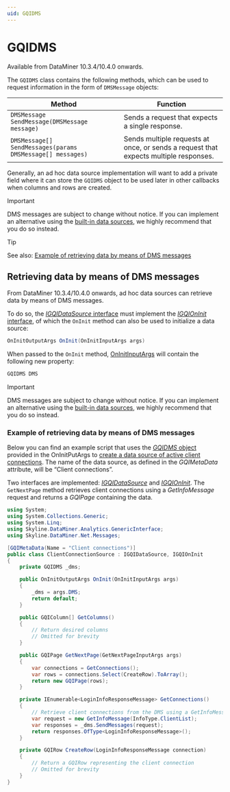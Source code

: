 ```yaml
---
uid: GQIDMS
---
```


# GQIDMS

Available from DataMiner 10.3.4/10.4.0 onwards. <!-- RN 35701 -->

The `GQIDMS` class contains the following methods, which can be used to request information in the form of `DMSMessage` objects:

| Method | Function |
|--------|----------|
| `DMSMessage SendMessage(DMSMessage message)` | Sends a request that expects a single response. |
| `DMSMessage[] SendMessages(params DMSMessage[] messages)` | Sends multiple requests at once, or sends a request that expects multiple responses. |

Generally, an ad hoc data source implementation will want to add a private field where it can store the `GQIDMS` object to be used later in other callbacks when columns and rows are created.

> [!IMPORTANT]
> DMS messages are subject to change without notice. If you can implement an alternative using the [built-in data sources](xref:Query_data_sources), we highly recommend that you do so instead.

> [!TIP]
> See also: [Example of retrieving data by means of DMS messages](#example-of-retrieving-data-by-means-of-dms-messages)

## Retrieving data by means of DMS messages

From DataMiner 10.3.4/10.4.0 onwards, ad hoc data sources can retrieve data by means of DMS messages. <!-- RN 35701 -->

To do so, the [*IGQIDataSource* interface](xref:IGQIDataSource) must implement the [*IGQIOnInit* interface](xref:IGQIOnInit), of which the `OnInit` method can also be used to initialize a data source:

```csharp
OnInitOutputArgs OnInit(OnInitInputArgs args)
```

When passed to the `OnInit` method, [OnInitInputArgs](xref:GQI_OnInitInputArgs) will contain the following new property:

```csharp
GQIDMS DMS
```

> [!IMPORTANT]
> DMS messages are subject to change without notice. If you can implement an alternative using the [built-in data sources](xref:Query_data_sources), we highly recommend that you do so instead.

### Example of retrieving data by means of DMS messages

Below you can find an example script that uses the [*GQIDMS* object](xref:GQIDMS) provided in the OnInitPutArgs to [create a data source of active client connections](#retrieving-data-by-means-of-dms-messages). The name of the data source, as defined in the *GQIMetaData* attribute, will be “Client connections”.

Two interfaces are implemented: [*IGQIDataSource*](xref:IGQIDataSource) and [*IGQIOnInit*](xref:IGQIOnInit). The `GetNextPage` method retrieves client connections using a *GetInfoMessage* request and returns a *GQIPage* containing the data.

```csharp
using System;
using System.Collections.Generic;
using System.Linq;
using Skyline.DataMiner.Analytics.GenericInterface;
using Skyline.DataMiner.Net.Messages;

[GQIMetaData(Name = "Client connections")]
public class ClientConnectionSource : IGQIDataSource, IGQIOnInit
{
    private GQIDMS _dms;

    public OnInitOutputArgs OnInit(OnInitInputArgs args)
    {
        _dms = args.DMS;
        return default;
    }

    public GQIColumn[] GetColumns()
    {
        // Return desired columns
        // Omitted for brevity
    }

    public GQIPage GetNextPage(GetNextPageInputArgs args)
    {
        var connections = GetConnections();
        var rows = connections.Select(CreateRow).ToArray();
        return new GQIPage(rows);
    }

    private IEnumerable<LoginInfoResponseMessage> GetConnections()
    {
        // Retrieve client connections from the DMS using a GetInfoMessage request
        var request = new GetInfoMessage(InfoType.ClientList);
        var responses = _dms.SendMessages(request);
        return responses.OfType<LoginInfoResponseMessage>();
    }

    private GQIRow CreateRow(LoginInfoResponseMessage connection)
    {
        // Return a GQIRow representing the client connection
        // Omitted for brevity
    }
}
```
